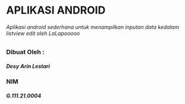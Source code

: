 # APLIKASI ANDROID
###### Aplikasi android sederhana untuk menampilkan inputan data kedalam listview edit oleh LaLapooooo

### Dibuat Oleh :
##### Desy Arin Lestari
### NIM
##### G.111.21.0004
